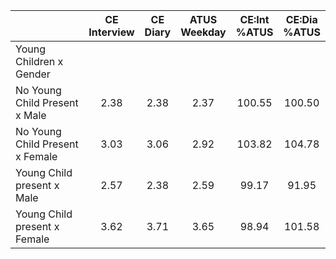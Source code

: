 
|                      | CE<br>Interview |  CE<br>Diary | ATUS<br>Weekday | CE:Int<br>%ATUS | CE:Dia<br>%ATUS |
| -------------------- | :----------: | :----------: | :----------: | :----------: | :----------: |
| Young Children x Gender |              |              |              |              |              |
| No Young Child Present x Male |         2.38 |         2.38 |         2.37 |       100.55 |       100.50 |
| No Young Child Present x Female |         3.03 |         3.06 |         2.92 |       103.82 |       104.78 |
| Young Child present x Male |         2.57 |         2.38 |         2.59 |        99.17 |        91.95 |
| Young Child present x Female |         3.62 |         3.71 |         3.65 |        98.94 |       101.58 |

